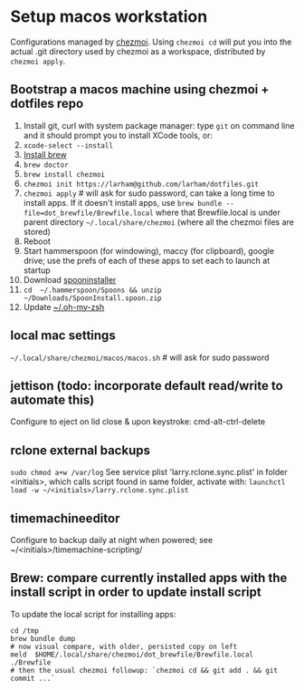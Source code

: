 # Setup macos workstation

Configurations managed by [chezmoi](https://github.com/twpayne/chezmoi). Using `chezmoi cd` will put you into the actual .git directory used by chezmoi as a workspace, distributed by `chezmoi apply`.

## Bootstrap a macos machine using chezmoi + dotfiles repo

1. Install git, curl with system package manager: type `git` on command line and it should prompt you to install XCode tools, or:
2. `xcode-select --install`
3. [Install brew](https://brew.sh)
4. `brew doctor`
5. `brew install chezmoi`
6. `chezmoi init https://larham@github.com/larham/dotfiles.git`
7. `chezmoi apply` # will ask for sudo password, can take a long time to install apps. If it doesn't install apps, use `brew bundle --file=dot_brewfile/Brewfile.local` where that Brewfile.local is under parent directory `~/.local/share/chezmoi` (where all the chezmoi files are stored)
8. Reboot
9. Start hammerspoon (for windowing), maccy (for clipboard), google drive; use the prefs of each of these apps to set each to launch at startup
10. Download [spooninstaller](https://github.com/Hammerspoon/Spoons/raw/master/Spoons/SpoonInstall.spoon.zip)
11. `cd  ~/.hammerspoon/Spoons && unzip ~/Downloads/SpoonInstall.spoon.zip`
11. Update [~/.oh-my-zsh](https://stackoverflow.com/questions/33486633/upgrading-oh-my-zsh-gives-me-not-a-git-repository-error)

## local mac settings
`~/.local/share/chezmoi/macos/macos.sh` # will ask for sudo password

## jettison (todo: incorporate default read/write to automate this)
Configure to eject on lid close & upon keystroke: cmd-alt-ctrl-delete

## rclone external backups
`sudo chmod a+w /var/log`
See service plist 'larry.rclone.sync.plist' in folder &lt;initials&gt;, which calls script found in same folder, activate with:
`launchctl load -w ~/<initials>/larry.rclone.sync.plist`

## timemachineeditor
Configure to backup daily at night when powered; see ~/&lt;initials&gt;/timemachine-scripting/

## Brew: compare currently installed apps with the install script in order to update install script

To update the local script for installing apps:
```
cd /tmp
brew bundle dump
# now visual compare, with older, persisted copy on left
meld  $HOME/.local/share/chezmoi/dot_brewfile/Brewfile.local  ./Brewfile
# then the usual chezmoi followup: `chezmoi cd && git add . && git commit ...`
```
